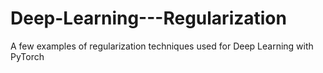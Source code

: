 # Deep-Learning---Regularization
A few examples of regularization techniques used for Deep Learning with PyTorch
